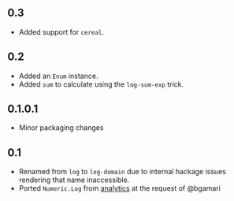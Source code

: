 0.3
---
* Added support for `cereal`.

0.2
---
* Added an `Enum` instance.
* Added `sum` to calculate using the `log-sum-exp` trick.

0.1.0.1
-------
* Minor packaging changes

0.1
---
* Renamed from `log` to `log-domain` due to internal hackage issues rendering that name inaccessible.
* Ported `Numeric.Log` from [analytics](http://github.com/analytics) at the request of @bgamari
